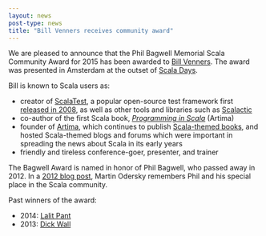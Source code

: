 ```yaml
---
layout: news
post-type: news
title: "Bill Venners receives community award"
---
```

We are pleased to announce that the Phil Bagwell Memorial Scala Community Award for 2015 has been awarded to [Bill Venners](https://twitter.com/bvenners).  The award was presented in Amsterdam at the outset of [Scala Days](http://event.scaladays.org/scaladays-amsterdam-2015).

Bill is known to Scala users as:

* creator of [ScalaTest](http://scalatest.org), a popular open-source test framework first [released in 2008](http://www.artima.com/weblogs/viewpost.jsp?thread=222678), as well as other tools and libraries such as [Scalactic](http://www.scalactic.org)
* co-author of the first Scala book, [_Programming in Scala_](http://www.artima.com/shop/programming_in_scala_2ed) (Artima)
* founder of [Artima](http://www.artima.com/aboutartima.html), which continues to publish [Scala-themed books](http://www.artima.com/shop/catalog), and hosted Scala-themed blogs and forums which were important in spreading the news about Scala in its early years
* friendly and tireless conference-goer, presenter, and trainer

The Bagwell Award is named in honor of Phil Bagwell, who passed away in 2012.  In a [2012 blog post](https://www.typesafe.com/blog/rip-phil-bagwell), Martin Odersky remembers Phil and his special place in the Scala community.

Past winners of the award:

* 2014: [Lalit Pant](https://kojoenv.wordpress.com/2014/09/27/phil-bagwell-award/)
* 2013: [Dick Wall](https://twitter.com/dickwall)

